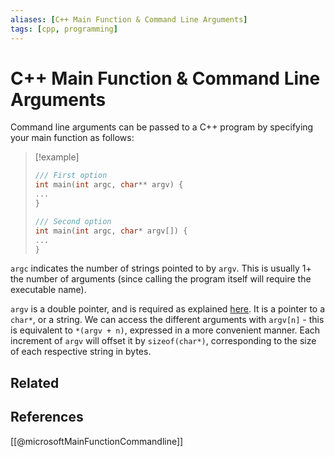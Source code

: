 ```yaml
---
aliases: [C++ Main Function & Command Line Arguments]
tags: [cpp, programming]
---
```

# C++ Main Function & Command Line Arguments

Command line arguments can be passed to a C++ program by specifying your main function as follows:

>[!example]
>```cpp
> /// First option
> int main(int argc, char** argv) {
> ...
> }
 >
 > /// Second option
> int main(int argc, char* argv[]) {
> ...
> }

`argc` indicates the number of strings pointed to by `argv`. This is usually 1+ the number of arguments (since calling the program itself will require the executable name).

`argv` is a double pointer, and is required as explained [here](https://stackoverflow.com/questions/7631282/pointer-to-pointer-with-argv/7638048). It is a pointer to a `char*`, or a string. We can access the different arguments with `argv[n]` - this is equivalent to `*(argv + n)`, expressed in a more convenient manner. Each increment of `argv` will offset it by `sizeof(char*)`, corresponding to the size of each respective string in bytes.

## Related

## References
[[@microsoftMainFunctionCommandline]]
